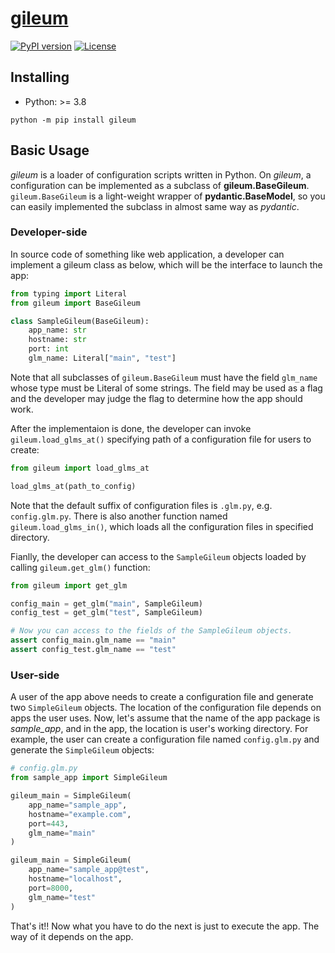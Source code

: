 # [gileum](https://jjj999.github.io/gileum/)

[![PyPI version](https://badge.fury.io/py/gileum.svg)](http://badge.fury.io/py/gileum)
[![License](https://img.shields.io/github/license/mashape/apistatus.svg)](https://pypi.python.org/pypi/gileum/)

## Installing

- Python: >= 3.8

```
python -m pip install gileum
```

## Basic Usage

*gileum* is a loader of configuration scripts written in Python. On *gileum*, a configuration can be implemented as a subclass of **gileum.BaseGileum**. `gileum.BaseGileum` is a light-weight wrapper of **pydantic.BaseModel**, so you can easily implemented the subclass in almost same way as *pydantic*.

### Developer-side

In source code of something like web application, a developer can implement a gileum class as below, which will be the interface to launch the app:

```python
from typing import Literal
from gileum import BaseGileum

class SampleGileum(BaseGileum):
    app_name: str
    hostname: str
    port: int
    glm_name: Literal["main", "test"]
```

Note that all subclasses of `gileum.BaseGileum` must have the field `glm_name` whose type must be Literal of some strings. The field may be used as a flag and the developer may judge the flag to determine how the app should work.

After the implementaion is done, the developer can invoke `gileum.load_glms_at()` specifying path of a configuration file for users to create:

```python
from gileum import load_glms_at

load_glms_at(path_to_config)
```

Note that the default suffix of configuration files is `.glm.py`, e.g. `config.glm.py`. There is also another function named `gileum.load_glms_in()`, which loads all the configuration files in specified directory.

Fianlly, the developer can access to the `SampleGileum` objects loaded by calling `gileum.get_glm()` function:

```python
from gileum import get_glm

config_main = get_glm("main", SampleGileum)
config_test = get_glm("test", SampleGileum)

# Now you can access to the fields of the SampleGileum objects.
assert config_main.glm_name == "main"
assert config_test.glm_name == "test"
```

### User-side

A user of the app above needs to create a configuration file and generate two `SimpleGileum` objects. The location of the configuration file depends on apps the user uses. Now, let's assume that the name of the app package is *sample_app*, and in the app, the location is user's working directory. For example, the user can create a configuration file named `config.glm.py` and generate the `SimpleGileum` objects:

```python
# config.glm.py
from sample_app import SimpleGileum

gileum_main = SimpleGileum(
    app_name="sample_app",
    hostname="example.com",
    port=443,
    glm_name="main"
)

gileum_main = SimpleGileum(
    app_name="sample_app@test",
    hostname="localhost",
    port=8000,
    glm_name="test"
)
```

That's it!! Now what you have to do the next is just to execute the app. The way of it depends on the app.
